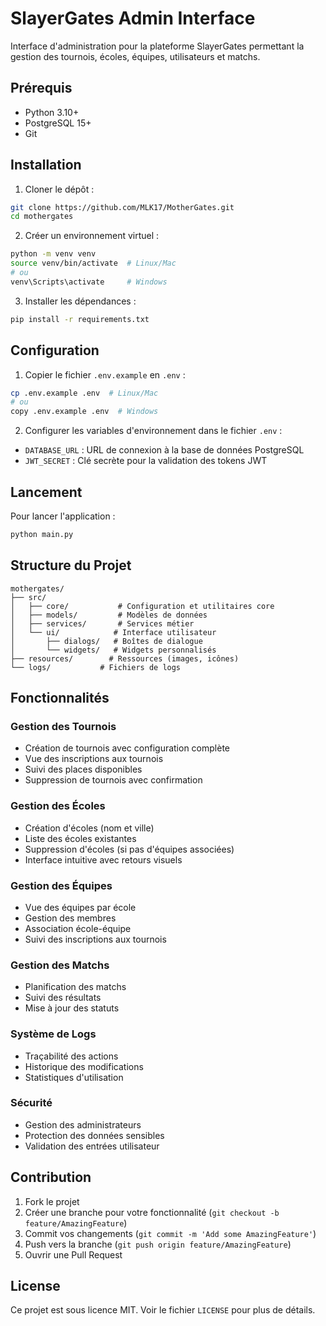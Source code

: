 # SlayerGates Admin Interface

Interface d'administration pour la plateforme SlayerGates permettant la gestion des tournois, écoles, équipes, utilisateurs et matchs.

## Prérequis

- Python 3.10+
- PostgreSQL 15+
- Git

## Installation

1. Cloner le dépôt :
```bash
git clone https://github.com/MLK17/MotherGates.git
cd mothergates
```

2. Créer un environnement virtuel :
```bash
python -m venv venv
source venv/bin/activate  # Linux/Mac
# ou
venv\Scripts\activate     # Windows
```

3. Installer les dépendances :
```bash
pip install -r requirements.txt
```

## Configuration

1. Copier le fichier `.env.example` en `.env` :
```bash
cp .env.example .env  # Linux/Mac
# ou
copy .env.example .env  # Windows
```

2. Configurer les variables d'environnement dans le fichier `.env` :
- `DATABASE_URL` : URL de connexion à la base de données PostgreSQL
- `JWT_SECRET` : Clé secrète pour la validation des tokens JWT

## Lancement

Pour lancer l'application :
```bash
python main.py
```

## Structure du Projet

```
mothergates/
├── src/
│   ├── core/           # Configuration et utilitaires core
│   ├── models/         # Modèles de données
│   ├── services/       # Services métier
│   └── ui/            # Interface utilisateur
│       ├── dialogs/   # Boîtes de dialogue
│       └── widgets/   # Widgets personnalisés
├── resources/        # Ressources (images, icônes)
└── logs/           # Fichiers de logs
```

## Fonctionnalités

### Gestion des Tournois
- Création de tournois avec configuration complète
- Vue des inscriptions aux tournois
- Suivi des places disponibles
- Suppression de tournois avec confirmation

### Gestion des Écoles
- Création d'écoles (nom et ville)
- Liste des écoles existantes
- Suppression d'écoles (si pas d'équipes associées)
- Interface intuitive avec retours visuels

### Gestion des Équipes
- Vue des équipes par école
- Gestion des membres
- Association école-équipe
- Suivi des inscriptions aux tournois

### Gestion des Matchs
- Planification des matchs
- Suivi des résultats
- Mise à jour des statuts

### Système de Logs
- Traçabilité des actions
- Historique des modifications
- Statistiques d'utilisation

### Sécurité
- Gestion des administrateurs
- Protection des données sensibles
- Validation des entrées utilisateur

## Contribution

1. Fork le projet
2. Créer une branche pour votre fonctionnalité (`git checkout -b feature/AmazingFeature`)
3. Commit vos changements (`git commit -m 'Add some AmazingFeature'`)
4. Push vers la branche (`git push origin feature/AmazingFeature`)
5. Ouvrir une Pull Request

## License

Ce projet est sous licence MIT. Voir le fichier `LICENSE` pour plus de détails.
